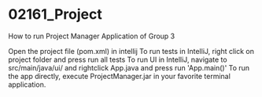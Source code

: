 # 02161_Project
How to run Project Manager Application of Group 3

Open the project file (pom.xml) in intellij
To run tests in IntelliJ, right click on project folder and press run all tests
To run UI in IntelliJ, navigate to src/main/java/ui/ and rightclick App.java and press run 'App.main()'
To run the app directly, execute ProjectManager.jar in your favorite terminal application.
